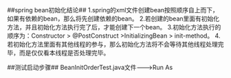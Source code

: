 ##spring bean初始化结论##
1.spring的xml文件创建bean按照顺序自上而下，如果有依赖的bean，那么将先创建依赖的bean。
2.若创建的bean里面有初始化方法，并且初始化方法执行完了后，才能创建下一个bean。
3.初始化方法执行的顺序为：Constructor > @PostConstruct >InitializingBean > init-method。
4.若初始化方法里面有其他线程的参与，那么初始化方法将不会等待其他线程处理完毕，而是仅仅看本线程是否处理完毕。


##测试启动步骤##
BeanInitOrderTest.java文件--->Run As